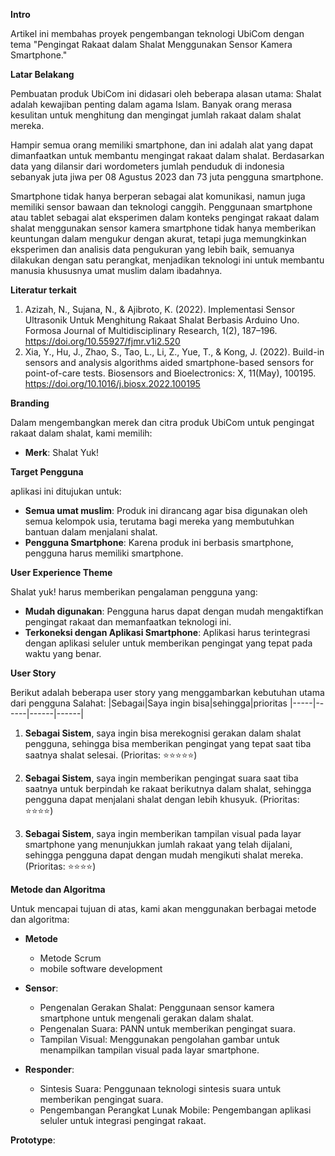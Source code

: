 **Intro**

Artikel ini membahas proyek pengembangan teknologi UbiCom dengan tema "Pengingat Rakaat dalam Shalat Menggunakan Sensor Kamera Smartphone."

**Latar Belakang**

Pembuatan produk UbiCom ini didasari oleh beberapa alasan utama:
Shalat adalah kewajiban penting dalam agama Islam. Banyak orang merasa kesulitan untuk menghitung dan mengingat jumlah rakaat dalam shalat mereka.

Hampir semua orang memiliki smartphone, dan ini adalah alat yang dapat dimanfaatkan untuk membantu mengingat rakaat dalam shalat. Berdasarkan data yang dilansir dari wordometers jumlah penduduk di indonesia sebanyak  juta jiwa per 08 Agustus 2023 dan 73 juta pengguna smartphone.

Smartphone tidak hanya berperan sebagai alat komunikasi, namun juga memiliki sensor bawaan dan teknologi canggih. Penggunaan smartphone atau tablet sebagai alat eksperimen dalam konteks pengingat rakaat dalam shalat menggunakan sensor kamera smartphone tidak hanya memberikan keuntungan dalam mengukur dengan akurat, tetapi juga memungkinkan eksperimen dan analisis data pengukuran yang lebih baik, semuanya dilakukan dengan satu perangkat, menjadikan teknologi ini untuk membantu manusia khususnya umat muslim dalam ibadahnya.

**Literatur terkait**
1. Azizah, N., Sujana, N., & Ajibroto, K. (2022). Implementasi Sensor Ultrasonik Untuk Menghitung Rakaat Shalat Berbasis Arduino Uno. Formosa Journal of Multidisciplinary Research, 1(2), 187–196. https://doi.org/10.55927/fjmr.v1i2.520
2. Xia, Y., Hu, J., Zhao, S., Tao, L., Li, Z., Yue, T., & Kong, J. (2022). Build-in sensors and analysis algorithms aided smartphone-based sensors for point-of-care tests. Biosensors and Bioelectronics: X, 11(May), 100195. https://doi.org/10.1016/j.biosx.2022.100195

**Branding**

Dalam mengembangkan merek dan citra produk UbiCom untuk pengingat rakaat dalam shalat, kami memilih:

- **Merk**: Shalat Yuk!

**Target Pengguna**

aplikasi ini ditujukan untuk:

- **Semua umat muslim**: Produk ini dirancang agar bisa digunakan oleh semua kelompok usia, terutama bagi mereka yang membutuhkan bantuan dalam menjalani shalat.
- **Pengguna Smartphone**: Karena produk ini berbasis smartphone, pengguna harus memiliki smartphone.

**User Experience Theme**

Shalat yuk! harus memberikan pengalaman pengguna yang:

- **Mudah digunakan**: Pengguna harus dapat dengan mudah mengaktifkan pengingat rakaat dan memanfaatkan teknologi ini.
- **Terkoneksi dengan Aplikasi Smartphone**: Aplikasi harus terintegrasi dengan aplikasi seluler untuk memberikan pengingat yang tepat pada waktu yang benar.

**User Story**

Berikut adalah beberapa user story yang menggambarkan kebutuhan utama dari pengguna Salahat:
|Sebagai|Saya ingin bisa|sehingga|prioritas
|-----|------|------|------|
1. **Sebagai Sistem**, saya ingin bisa merekognisi gerakan dalam shalat pengguna, sehingga bisa memberikan pengingat yang tepat saat tiba saatnya shalat selesai. (Prioritas: ⭐⭐⭐⭐⭐)

2. **Sebagai Sistem**, saya ingin memberikan pengingat suara saat tiba saatnya untuk berpindah ke rakaat berikutnya dalam shalat, sehingga pengguna dapat menjalani shalat dengan lebih khusyuk. (Prioritas: ⭐⭐⭐⭐)

3. **Sebagai Sistem**, saya ingin memberikan tampilan visual pada layar smartphone yang menunjukkan jumlah rakaat yang telah dijalani, sehingga pengguna dapat dengan mudah mengikuti shalat mereka. (Prioritas: ⭐⭐⭐⭐)

**Metode dan Algoritma**

Untuk mencapai tujuan di atas, kami akan menggunakan berbagai metode dan algoritma:

- **Metode**
  - Metode Scrum
  - mobile software development


- **Sensor**:
  - Pengenalan Gerakan Shalat: Penggunaan sensor kamera smartphone untuk mengenali gerakan dalam shalat.
  - Pengenalan Suara: PANN untuk memberikan pengingat suara.
  - Tampilan Visual: Menggunakan pengolahan gambar untuk menampilkan tampilan visual pada layar smartphone.

- **Responder**:
  - Sintesis Suara: Penggunaan teknologi sintesis suara untuk memberikan pengingat suara.
  - Pengembangan Perangkat Lunak Mobile: Pengembangan aplikasi seluler untuk integrasi pengingat rakaat.

**Prototype**:
